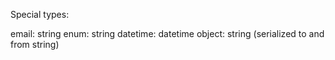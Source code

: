 Special types:

email: string
enum: string
datetime: datetime
object: string (serialized to and from string)
